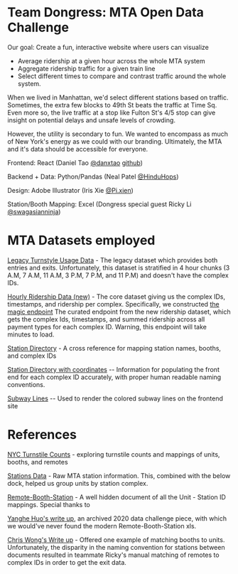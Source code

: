 # Team Dongress: MTA Open Data Challenge

Our goal: Create a fun, interactive website where users can visualize

- Average ridership at a given hour across the whole MTA system
- Aggregate ridership traffic for a given train line
- Select different times to compare and contrast traffic around the whole system.

When we lived in Manhattan, we'd select different stations based on traffic. Sometimes, the extra few blocks to 49th St beats the traffic at Time Sq. Even more so, the live traffic at a stop like Fulton St's 4/5 stop can give insight on potential delays and unsafe levels of crowding.

However, the utility is secondary to fun. We wanted to encompass as much of New York's energy as we could with our branding. Ultimately, the MTA and it's data should be accessible for everyone.

Frontend: React (Daniel Tao [@danxtao](https://twitter.com/danxtao) [github](https://github.com/sigmachirality))

Backend + Data: Python/Pandas (Neal Patel [@HinduHops](https://twitter.com/HinduHops))

Design: Adobe Illustrator (Iris Xie [@Pi.xien](https://instagram.com/pi.xien))

Station/Booth Mapping: Excel (Dongress special guest Ricky Li [@swagasianninja](https://instagram.com/mr.rickyy))

# MTA Datasets employed

[Legacy Turnstyle Usage Data](https://data.ny.gov/Transportation/MTA-Subway-Turnstile-Usage-Data-2022/k7j9-jnct/about_data) - The legacy dataset which provides both entries and exits. Unfortunately, this dataset is stratified in 4 hour chunks (3 A.M, 7 A.M, 11 A.M, 3 P.M, 7 P.M, and 11 P.M) and doesn't have the complex IDs.

[Hourly Ridership Data (new)](https://data.ny.gov/Transportation/MTA-Subway-Hourly-Ridership-Beginning-July-2020/wujg-7c2s/about_data) - The core dataset giving us the complex IDs, timestamps, and ridership per complex. Specifically, we constructed [the magic endpoint](https://data.ny.gov/resource/wujg-7c2s.json?$limit=200000000&$select=station_complex_id,transit_timestamp,sum(ridership)&$group=station_complex_id,transit_timestamp&$where=transit_timestamp>'2023-01-01T00:00:00') The curated endpoint from the new ridership dataset, which gets the complex Ids, timestamps, and summed ridership across all payment types for each complex ID. Warning, this endpoint will take minutes to load.

[Station Directory](https://data.ny.gov/widgets/i9wp-a4ja) - A cross reference for mapping station names, booths, and complex IDs

[Station Directory with coordinates](https://data.ny.gov/Transportation/MTA-Subway-Stations/39hk-dx4f/about_data) -- Information for populating the front end for each complex ID accurately, with proper human readable naming conventions.

[Subway Lines](https://data.cityofnewyork.us/Transportation/Subway-Lines/3qz8-muuu) -- Used to render the colored subway lines on the frontend site


# References
[NYC Turnstile Counts](https://github.com/qri-io/data-stories-scripts/tree/master/nyc-turnstile-counts) - exploring turnstile counts and mappings of units, booths, and remotes

[Stations Data](http://web.mta.info/developers/data/nyct/subway/Stations.csv) - Raw MTA station information. This, combined with the below dock, helped us group units by station complex.

[Remote-Booth-Station](http://web.mta.info/developers/resources/nyct/turnstile/Remote-Booth-Station.xls) - A well hidden document of all the Unit - Station ID mappings. Special thanks to 

[Yanghe Huo's write up](http://www.columbia.edu/~yh2693/MTA_data.html), an archived 2020 data challenge piece, with which we would've never found the modern Remote-Booth-Station xls.

[Chris Wong's Write up](https://medium.com/qri-io/taming-the-mtas-unruly-turnstile-data-c945f5f96ba0) - Offered one example of matching booths to units. Unfortunately, the disparity in the naming convention for stations between documents resulted in teammate Ricky's manual matching of remotes to complex IDs in order to get the exit data.
